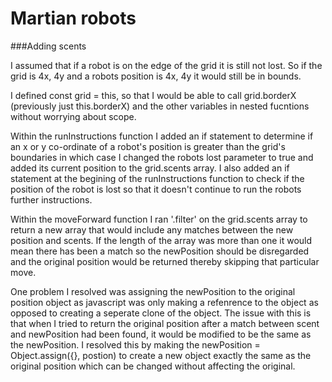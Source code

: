 # Martian robots 

###Adding scents

I assumed that if a robot is on the edge of the grid it is still not lost. So if the grid is 4x, 4y and a robots position is 4x, 4y it would still be in bounds. 

I defined const grid = this, so that I would be able to call grid.borderX (previously just this.borderX) and the other variables in nested fucntions  without worrying about scope. 

Within the runInstructions function I added an if statement to determine if an x or y co-ordinate of a robot's position is greater than the grid's boundaries in which case I changed the robots lost parameter to true and added its current position to the grid.scents array. I also added an if statement at the begining of the runInstructions function to check if the position of the robot is lost so that it doesn't continue to run the robots further instructions. 

Within the moveForward function I ran '.filter' on the grid.scents array to return a new array that would include any matches between the new position and scents. If the length of the array was more than one it would mean there has been a match so the newPosition should be disregarded and the original position would be returned thereby skipping that particular move. 

One problem I resolved was assigning the newPosition to the original position object as javascript was only making a refenrence to the object as opposed to creating a seperate clone of the object. The issue with this is that when I tried to return the original position after a match between scent and newPosition had been found, it would be modified to be the same as the newPosition. I resolved this by making the newPosition = Object.assign({}, postion) to create a new object exactly the same as the original position which can be changed without affecting the original.